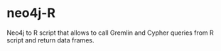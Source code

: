 neo4j-R
=======

Neo4j to R script that allows to call Gremlin and Cypher queries from R script and return data frames.